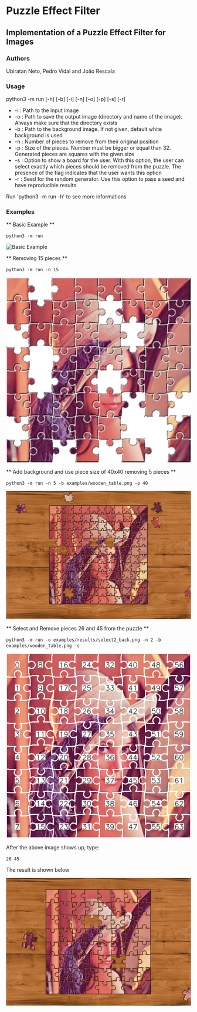 # Puzzle Effect Filter

## Implementation of a Puzzle Effect Filter for Images

### Authors

Ubiratan Neto, Pedro Vidal and João Rescala

### Usage

python3 -m run [-h] [-b] [-i] [-n] [-o] [-p] [-s] [-r]

+ -i : Path to the input image
+ -o : Path to save the output image (directory and name of the image). Always make sure that the directory exists
+ -b : Path to the background image. If not given, default white background is used
+ -n : Number of pieces to remove from their original position
+ -p : Size of the pieces. Number must be bigger or equal than 32. Generated pieces are squares with the given size
+ -s : Option to show a board for the user. With this option, the user can select exactly which pieces should be removed from the puzzle. The presence of the flag indicates that the user wants this option
+ -r : Seed for the random generator. Use this option to pass a seed and have reproducible results

Run 'python3 -m run -h' to see more informations 

### Examples

** Basic Example **
```
python3 -m run
```

![Basic Example](examples/results/basic.png)

** Removing 15 pieces ** 

```
python3 -m run -n 15
```

![Remove 15 Pieces](examples/results/remove15.png)

** Add background and use piece size of 40x40 removing 5 pieces **

```
python3 -m run -n 5 -b examples/wooden_table.png -p 40
```

![Remove 5 Pieces 40x40 from image with background](examples/results/back40_remove5.png)

** Select and Remove pieces 26 and 45 from the puzzle **

```
python3 -m run -o examples/results/select2_back.png -n 2 -b examples/wooden_table.png -s
```

![Select Puzzle Board](examples/results/puzzleboard.png)

After the above image shows up, type:
```
26 45
```

The result is shown below

![Select Puzzle Board](examples/results/select2_back.png)




